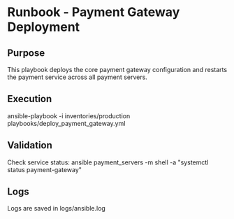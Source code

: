 # Runbook - Payment Gateway Deployment

## Purpose
This playbook deploys the core payment gateway configuration and restarts the payment service across all payment servers.

## Execution
ansible-playbook -i inventories/production playbooks/deploy_payment_gateway.yml

## Validation
Check service status:
ansible payment_servers -m shell -a "systemctl status payment-gateway"

## Logs
Logs are saved in logs/ansible.log

